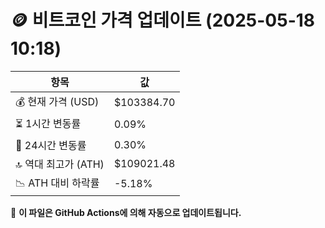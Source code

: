 # 🪙 비트코인 가격 업데이트 (2025-05-18 10:18)

| 항목                | 값 |
|--------------------|----------------|
| 💰 현재 가격 (USD) | $103384.70 |
| ⏳ 1시간 변동률    | 0.09% |
| 📆 24시간 변동률   | 0.30% |
| 🔝 역대 최고가 (ATH) | $109021.48 |
| 📉 ATH 대비 하락률 | -5.18% |

🔄 **이 파일은 GitHub Actions에 의해 자동으로 업데이트됩니다.**

